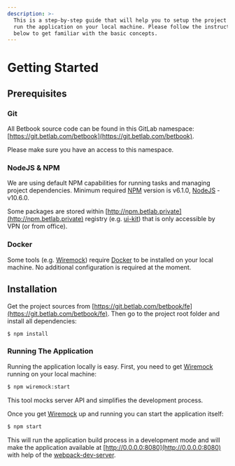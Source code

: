 ```yaml
---
description: >-
  This is a step-by-step guide that will help you to setup the project and to
  run the application on your local machine. Please follow the instructions
  below to get familiar with the basic concepts.
---
```


# Getting Started

## Prerequisites

### Git

All Betbook source code can be found in this GitLab namespace: [https://git.betlab.com/betbook](https://git.betlab.com/betbook).

Please make sure you have an access to this namespace.

### NodeJS & NPM

We are using default NPM capabilities for running tasks and managing project dependencies. Minimum required [NPM](https://www.npmjs.com/) version is v6.1.0, [NodeJS](https://nodejs.org/en/) - v10.6.0.

Some packages are stored within [http://npm.betlab.private](http://npm.betlab.private) registry \(e.g. [ui-kit](http://ui-kit.com)\) that is only accessible by VPN \(or from office\).

### Docker

Some tools \(e.g. [Wiremock](http://Wiremock.com)\) require [Docker](https://www.docker.com/) to be installed on your local machine. No additional configuration is required at the moment.

## Installation

Get the project sources from [https://git.betlab.com/betbook/fe](https://git.betlab.com/betbook/fe). Then go to the project root folder and install all dependencies:

```text
$ npm install
```

### Running The Application

Running the application locally is easy. First, you need to get [Wiremock](http://Wiremock.com) running on your local machine:

```bash
$ npm wiremock:start
```

This tool mocks server API and simplifies the development process.

Once you get [Wiremock](http://Wiremock.com) up and running you can start the application itself:

```bash
$ npm start
```

This will run the application build process in a development mode and will make the application available at [http://0.0.0.0:8080](http://0.0.0.0:8080) with help of the [webpack-dev-server](https://github.com/webpack/webpack-dev-server).

